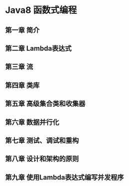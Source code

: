# Java8 函数式编程

## 第一章 简介

## 第二章 Lambda表达式

## 第三章 流

## 第四章 类库

## 第五章 高级集合类和收集器

## 第六章 数据并行化

## 第七章 测试、调试和重构

## 第八章 设计和架构的原则

## 第九章 使用Lambda表达式编写并发程序
